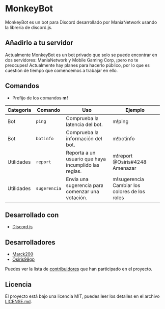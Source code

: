 # MonkeyBot

MonkeyBot es un bot para Discord desarrollado por ManiaNetwork usando la librería de discord.js.

## Añadirlo a tu servidor

Actualmente MonkeyBot es un bot privado que solo se puede encontrar en dos servidores: ManiaNetwork y Mobile Gaming Corp, ¡pero no te preocupes! Actualmente hay planes para hacerlo público, por lo que es cuestión de tiempo que comencemos a trabajar en ello.

## Comandos

* Prefijo de los comandos **m!**

|Categoría|Comando|Uso|Ejemplo|
|--|--|--|--|
|Bot|`ping`|Comprueba la latencia del bot.|m!ping
|Bot|`botinfo`|Comprueba la información del bot.|m!botinfo
|Utilidades |`report`|Reporta a un usuario que haya incumplido las reglas.|m!report @Osiris#4248 Amenazar
|Utilidades|`sugerencia`|Envia una sugerencia para comenzar una votación.|m!sugerencia Cambiar los colores de los roles

## Desarrollado con

* [Discord.js](https://discord.js.org/)

## Desarrolladores

* [Marck200](https://github.com/Marck200)
* [Osiris99gp](https://github.com/Osiris99gp)

Puedes ver la lista de [contribuidores](https://github.com/ManiaNetwork/MonkeyBot/graphs/contributors) que han participado en el proyecto.

## Licencia

El proyecto está bajo una licencia MIT, puedes leer los detalles en el archivo [LICENSE.md](LICENSE.md).
